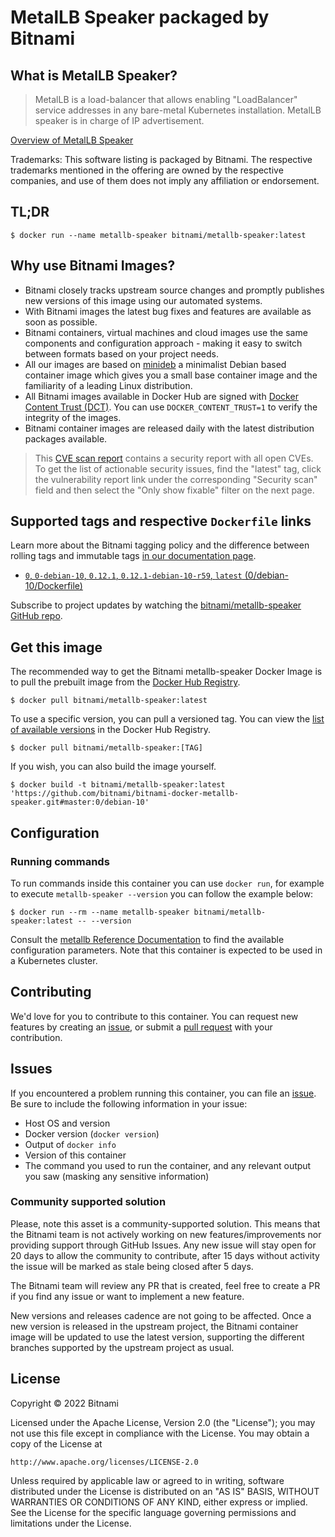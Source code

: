 # MetalLB Speaker packaged by Bitnami

## What is MetalLB Speaker?

> MetalLB is a load-balancer that allows enabling "LoadBalancer" service addresses in any bare-metal Kubernetes installation. MetalLB speaker is in charge of IP advertisement.

[Overview of MetalLB Speaker](https://metallb.universe.tf/)

Trademarks: This software listing is packaged by Bitnami. The respective trademarks mentioned in the offering are owned by the respective companies, and use of them does not imply any affiliation or endorsement.

## TL;DR

```console
$ docker run --name metallb-speaker bitnami/metallb-speaker:latest
```

## Why use Bitnami Images?

* Bitnami closely tracks upstream source changes and promptly publishes new versions of this image using our automated systems.
* With Bitnami images the latest bug fixes and features are available as soon as possible.
* Bitnami containers, virtual machines and cloud images use the same components and configuration approach - making it easy to switch between formats based on your project needs.
* All our images are based on [minideb](https://github.com/bitnami/minideb) a minimalist Debian based container image which gives you a small base container image and the familiarity of a leading Linux distribution.
* All Bitnami images available in Docker Hub are signed with [Docker Content Trust (DCT)](https://docs.docker.com/engine/security/trust/content_trust/). You can use `DOCKER_CONTENT_TRUST=1` to verify the integrity of the images.
* Bitnami container images are released daily with the latest distribution packages available.


> This [CVE scan report](https://quay.io/repository/bitnami/metallb-speaker?tab=tags) contains a security report with all open CVEs. To get the list of actionable security issues, find the "latest" tag, click the vulnerability report link under the corresponding "Security scan" field and then select the "Only show fixable" filter on the next page.

## Supported tags and respective `Dockerfile` links

Learn more about the Bitnami tagging policy and the difference between rolling tags and immutable tags [in our documentation page](https://docs.bitnami.com/tutorials/understand-rolling-tags-containers/).


* [`0`, `0-debian-10`, `0.12.1`, `0.12.1-debian-10-r59`, `latest` (0/debian-10/Dockerfile)](https://github.com/bitnami/bitnami-docker-metallb-speaker/blob/0.12.1-debian-10-r59/0/debian-10/Dockerfile)

Subscribe to project updates by watching the [bitnami/metallb-speaker GitHub repo](https://github.com/bitnami/bitnami-docker-metallb-speaker).

## Get this image

The recommended way to get the Bitnami metallb-speaker Docker Image is to pull the prebuilt image from the [Docker Hub Registry](https://hub.docker.com/r/bitnami/metallb-speaker).

```console
$ docker pull bitnami/metallb-speaker:latest
```

To use a specific version, you can pull a versioned tag. You can view the [list of available versions](https://hub.docker.com/r/bitnami/metallb-speaker/tags/) in the Docker Hub Registry.

```console
$ docker pull bitnami/metallb-speaker:[TAG]
```

If you wish, you can also build the image yourself.

```console
$ docker build -t bitnami/metallb-speaker:latest 'https://github.com/bitnami/bitnami-docker-metallb-speaker.git#master:0/debian-10'
```

## Configuration

### Running commands

To run commands inside this container you can use `docker run`, for example to execute `metallb-speaker --version` you can follow the example below:

```console
$ docker run --rm --name metallb-speaker bitnami/metallb-speaker:latest -- --version
```

Consult the [metallb Reference Documentation](https://metallb.universe.tf/configuration/) to find the available configuration parameters. Note that this container is expected to be used in a Kubernetes cluster.

## Contributing

We'd love for you to contribute to this container. You can request new features by creating an [issue](https://github.com/bitnami/bitnami-docker-metallb-speaker/issues), or submit a [pull request](https://github.com/bitnami/bitnami-docker-metallb-speaker/pulls) with your contribution.

## Issues

If you encountered a problem running this container, you can file an [issue](https://github.com/bitnami/bitnami-docker-metallb-speaker/issues/new). Be sure to include the following information in your issue:

- Host OS and version
- Docker version (`docker version`)
- Output of `docker info`
- Version of this container
- The command you used to run the container, and any relevant output you saw (masking any sensitive information)

### Community supported solution

Please, note this asset is a community-supported solution. This means that the Bitnami team is not actively working on new features/improvements nor providing support through GitHub Issues. Any new issue will stay open for 20 days to allow the community to contribute, after 15 days without activity the issue will be marked as stale being closed after 5 days.

The Bitnami team will review any PR that is created, feel free to create a PR if you find any issue or want to implement a new feature.

New versions and releases cadence are not going to be affected. Once a new version is released in the upstream project, the Bitnami container image will be updated to use the latest version, supporting the different branches supported by the upstream project as usual.

## License

Copyright &copy; 2022 Bitnami

Licensed under the Apache License, Version 2.0 (the "License");
you may not use this file except in compliance with the License.
You may obtain a copy of the License at

    http://www.apache.org/licenses/LICENSE-2.0

Unless required by applicable law or agreed to in writing, software
distributed under the License is distributed on an "AS IS" BASIS,
WITHOUT WARRANTIES OR CONDITIONS OF ANY KIND, either express or implied.
See the License for the specific language governing permissions and
limitations under the License.
